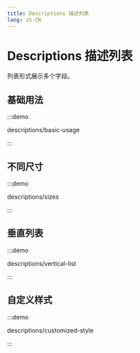 ```yaml
---
title: Descriptions 描述列表
lang: zh-CN
---
```


# Descriptions 描述列表

列表形式展示多个字段。

## 基础用法

:::demo

descriptions/basic-usage

:::

## 不同尺寸

:::demo

descriptions/sizes

:::

## 垂直列表

:::demo

descriptions/vertical-list

:::

## 自定义样式

:::demo

descriptions/customized-style

:::
